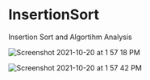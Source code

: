 # InsertionSort
Insertion Sort and Algortihm Analysis


![Screenshot 2021-10-20 at 1 57 18 PM](https://user-images.githubusercontent.com/52467793/138154664-24a9b8ad-0411-40a9-9f37-de787c69c4e2.png)


![Screenshot 2021-10-20 at 1 57 42 PM](https://user-images.githubusercontent.com/52467793/138154711-cb813224-39bc-45eb-9dc9-6cc6dd85fb5b.png)
